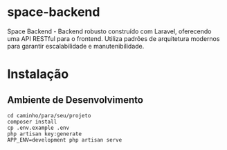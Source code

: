 # space-backend
Space Backend - Backend robusto construído com Laravel, oferecendo uma API RESTful para o frontend. Utiliza padrões de arquitetura modernos para garantir escalabilidade e manutenibilidade. 

# Instalação

## Ambiente de Desenvolvimento

```
cd caminho/para/seu/projeto
composer install
cp .env.example .env
php artisan key:generate
APP_ENV=development php artisan serve
```